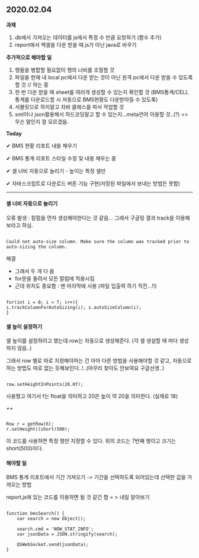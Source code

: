 ## 2020.02.04

**과제**
1) db에서 가져오는 데이터를 js에서 특정 수 만큼 요청하기 (함수 추가)
2) report에서 엑셀을 다운 받을 때 js가 아닌 java로 바꾸기

**추가적으로 해야할 일**
1) 행들을 병합할 필요없이 행의 너비를 조절할 것
2) 파일을 현재 내 local pc에서 다운 받는 것이 아닌 원격 pc에서 다운 받을 수 있도록 할 것 // 하는 중
3) 한 번 다운 받을 때 sheet를 여러개 생성할 수 있는지 확인할 것 (BMS통계/CELL통계를 다운로드할 시 자동으로 BMS현황도 다운받아질 수 있도록)
4) 서블릿으로 하지말고 자바 클래스를 파서 작업할 것
5) xml이나 json활용해서 하드코딩말고 할 수 있는지...meta언어 이용할 것..(?) => 무슨 말인지 잘 모르겠음.

**Today**

&#10004; BMS 현황 리포트 내용 채우기

&#10004; BMS 통계 리포트 스타일 수정 및 내용 채우는 중

&#10004; 셀 너비 자동으로 늘리기 - 높이는 특정 셀만 

&#10004; 자바스크립트로 다운로드 버튼 기능 구현(저장된 파일에서 보내는 방법은 못함)

---

#### 셀 너비 자동으로 늘리기 

오류 발생 : 칼럼을 먼저 생성해야한다는 것 같음... 그래서 구글링 결과 track을 이용해 보라고 하심.
```

Could not auto-size column. Make sure the column was tracked prior to auto-sizing the column.

```

해결
- 그래서 두 개 다 씀
- for문을 돌려서 모든 칼럼에 적용시킴
- 근데 위치도 중요함 : 맨 마지막에 사용 (파일 입출력 하기 직전...!!)

```

for(int i = 0; i < 7; i++){
s.trackColumnForAutoSizing(i); s.autoSizeColumn(i);
}

```

#### 셀 높이 설정하기
셀 높이를 설정하려고 했는데 row는 자동으로 생성해준다. (각 셀 생설할 때 마다 생성하지 않음..)

그래서 row 별로 따로 지정해야하는 건 아마 다른 방법을 사용해야할 것 같고, 자동으로 하는 방법도 따로 없는 듯해보인다..!..(아무리 찾아도 안보여요 구글선생..)

```

row.setHeightInPoints(20.0f);

```
사용했고 여기서 f는 float을 의미하고 20은 높이 약 20을 의미한다. (실제로 18)

*++*

```

Row r = getRow(6);
r.setHeight((short)500);

```
이 코드를 사용하면 특정 행만 지정할 수 있다. 위의 코드는 7번째 행이고 크기는 short(500)이다.

#### 해야할 일
BMS 통계 리포트에서 기간 가져오기 -> 기간을 선택하도록 되어있는데 선택한 값을 가져오는 방법

report.js에 있는 코드를 이용하면 될 것 같긴 함 = > 내일 알아보기
```

function bmsSearch() {
    var search = new Object();
    
    search.cmd = 'NOW_STAT_INFO';
    var jsonData = JSON.stringify(search);

    QSWebSocket.send(jsonData);
}


```
